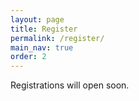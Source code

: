 ```yaml
---
layout: page
title: Register
permalink: /register/
main_nav: true
order: 2
---
```


Registrations will open soon.